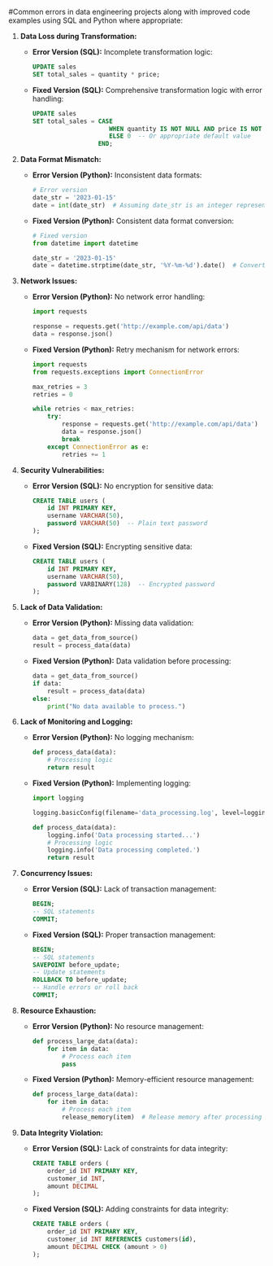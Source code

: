#Common errors in data engineering projects along with improved code examples using SQL and Python where appropriate:

1. **Data Loss during Transformation:**
   - **Error Version (SQL):** Incomplete transformation logic:
     ```sql
     UPDATE sales
     SET total_sales = quantity * price;
     ```
   - **Fixed Version (SQL):** Comprehensive transformation logic with error handling:
     ```sql
     UPDATE sales
     SET total_sales = CASE
                          WHEN quantity IS NOT NULL AND price IS NOT NULL THEN quantity * price
                          ELSE 0  -- Or appropriate default value
                       END;
     ```

2. **Data Format Mismatch:**
   - **Error Version (Python):** Inconsistent data formats:
     ```python
     # Error version
     date_str = '2023-01-15'
     date = int(date_str)  # Assuming date_str is an integer representation
     ```
   - **Fixed Version (Python):** Consistent data format conversion:
     ```python
     # Fixed version
     from datetime import datetime

     date_str = '2023-01-15'
     date = datetime.strptime(date_str, '%Y-%m-%d').date()  # Convert string to datetime object
     ```

3. **Network Issues:**
   - **Error Version (Python):** No network error handling:
     ```python
     import requests

     response = requests.get('http://example.com/api/data')
     data = response.json()
     ```
   - **Fixed Version (Python):** Retry mechanism for network errors:
     ```python
     import requests
     from requests.exceptions import ConnectionError

     max_retries = 3
     retries = 0

     while retries < max_retries:
         try:
             response = requests.get('http://example.com/api/data')
             data = response.json()
             break
         except ConnectionError as e:
             retries += 1
     ```

4. **Security Vulnerabilities:**
   - **Error Version (SQL):** No encryption for sensitive data:
     ```sql
     CREATE TABLE users (
         id INT PRIMARY KEY,
         username VARCHAR(50),
         password VARCHAR(50)  -- Plain text password
     );
     ```
   - **Fixed Version (SQL):** Encrypting sensitive data:
     ```sql
     CREATE TABLE users (
         id INT PRIMARY KEY,
         username VARCHAR(50),
         password VARBINARY(128)  -- Encrypted password
     );
     ```

5. **Lack of Data Validation:**
   - **Error Version (Python):** Missing data validation:
     ```python
     data = get_data_from_source()
     result = process_data(data)
     ```
   - **Fixed Version (Python):** Data validation before processing:
     ```python
     data = get_data_from_source()
     if data:
         result = process_data(data)
     else:
         print("No data available to process.")
     ```

6. **Lack of Monitoring and Logging:**
   - **Error Version (Python):** No logging mechanism:
     ```python
     def process_data(data):
         # Processing logic
         return result
     ```
   - **Fixed Version (Python):** Implementing logging:
     ```python
     import logging

     logging.basicConfig(filename='data_processing.log', level=logging.INFO)

     def process_data(data):
         logging.info('Data processing started...')
         # Processing logic
         logging.info('Data processing completed.')
         return result
     ```

7. **Concurrency Issues:**
   - **Error Version (SQL):** Lack of transaction management:
     ```sql
     BEGIN;
     -- SQL statements
     COMMIT;
     ```
   - **Fixed Version (SQL):** Proper transaction management:
     ```sql
     BEGIN;
     -- SQL statements
     SAVEPOINT before_update;
     -- Update statements
     ROLLBACK TO before_update;
     -- Handle errors or roll back
     COMMIT;
     ```

8. **Resource Exhaustion:**
   - **Error Version (Python):** No resource management:
     ```python
     def process_large_data(data):
         for item in data:
             # Process each item
             pass
     ```
   - **Fixed Version (Python):** Memory-efficient resource management:
     ```python
     def process_large_data(data):
         for item in data:
             # Process each item
             release_memory(item)  # Release memory after processing
     ```

9. **Data Integrity Violation:**
   - **Error Version (SQL):** Lack of constraints for data integrity:
     ```sql
     CREATE TABLE orders (
         order_id INT PRIMARY KEY,
         customer_id INT,
         amount DECIMAL
     );
     ```
   - **Fixed Version (SQL):** Adding constraints for data integrity:
     ```sql
     CREATE TABLE orders (
         order_id INT PRIMARY KEY,
         customer_id INT REFERENCES customers(id),
         amount DECIMAL CHECK (amount > 0)
     );
